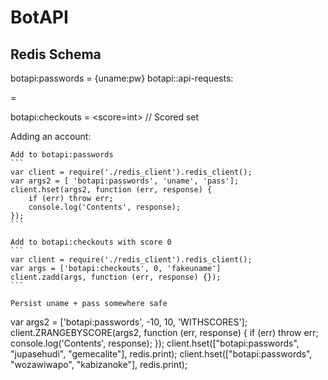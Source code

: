 # BotAPI


## Redis Schema

botapi:passwords = {uname:pw}
botapi:<uname>:api-requests:<dt> = <int>

botapi:checkouts = <uname> <score=int> // Scored set



Adding an account:


    Add to botapi:passwords
    ```
    var client = require('./redis_client').redis_client();
    var args2 = [ 'botapi:passwords', 'uname', 'pass'];
    client.hset(args2, function (err, response) {
        if (err) throw err;
        console.log('Contents', response);
    });
    ```

    Add to botapi:checkouts with score 0
    ```
    var client = require('./redis_client').redis_client();
    var args = ['botapi:checkouts', 0, 'fakeuname']
    client.zadd(args, function (err, response) {});
    ```

    Persist uname + pass somewhere safe



var args2 = ['botapi:passwords', -10, 10, 'WITHSCORES'];
client.ZRANGEBYSCORE(args2, function (err, response) {
    if (err) throw err;
    console.log('Contents', response);
});
client.hset(["botapi:passwords", "jupasehudi", "gemecalite"], redis.print);
client.hset(["botapi:passwords", "wozawiwapo", "kabizanoke"], redis.print);
